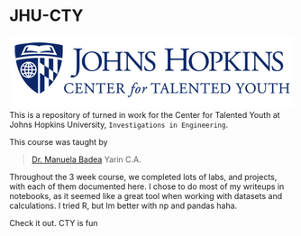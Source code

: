 # JHU-CTY
![Alt text](image.png)
This is a repository of turned in work for the Center for Talented Youth at Johns Hopkins University, `Investigations in Engineering`. <br>

This course was taught by 
> [Dr. Manuela Badea]("https://www.linkedin.com/in/manuela-codruta-badea-phd-0952644")
> Yarin C.A.

Throughout the 3 week course, we completed lots of labs, and projects, with each of them documented here. I chose to do most of my writeups in notebooks, as it seemed like a great tool when working with datasets and calculations. I tried R, but Im better with np and pandas haha.

Check it out. CTY is fun